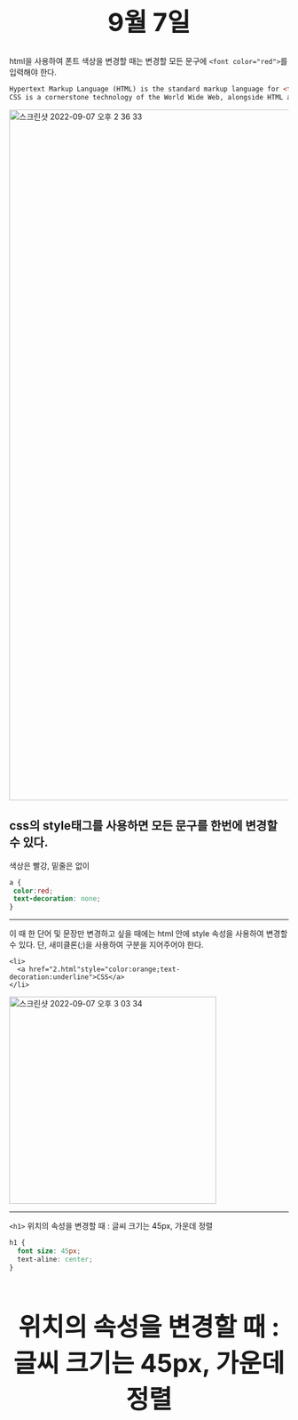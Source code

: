 # 9월 7일

html을 사용하여 폰트 색상을 변경할 때는 변경할 모든 문구에 ```<font color="red">```를 입력해야 한다. 

```html
Hypertext Markup Language (HTML) is the standard markup language for <font color="red">creating</font> web pages.
CSS is a cornerstone technology of the World Wide Web, alongside HTML and <font color="red">JavaScript</font>.
```

<img width="1243" alt="스크린샷 2022-09-07 오후 2 36 33" src="https://user-images.githubusercontent.com/108469115/188796939-7b976b04-7ae9-41e8-ab49-aa46c5cb4acb.png">

## css의 style태그를 사용하면 모든 문구를 한번에 변경할 수 있다. 

색상은 빨강, 밑줄은 없이

```css
a {
 color:red;
 text-decoration: none;
}
``` 

---
이 때 한 단어 및 문장만 변경하고 싶을 때에는 html 안에 style 속성을 사용하여 변경할 수 있다. 
단, 새미클론(;)을 사용하여 구분을 지어주어야 한다. 

```
<li>
  <a href="2.html"style="color:orange;text-decoration:underline">CSS</a>
</li>
```

<img width="373" alt="스크린샷 2022-09-07 오후 3 03 34" src="https://user-images.githubusercontent.com/108469115/188800570-36cc2109-2088-44cf-8004-7b52ac717dfa.png">

---
`<h1>` 위치의 속성을 변경할 때 : 글씨 크기는 45px, 가운데 정렬
```css
h1 {
  font size: 45px;
  text-aline: center;
}
```

<h1> 위치의 속성을 변경할 때 : 글씨 크기는 45px, 가운데 정렬
 <style>
  h1 {
    font-size: 45px;
    text-align: center;
  }
  ```
  
 ## css에서 html의 속성을 주는 방법을 알아보자.
 ```
 용어 : 
 class : 어떤 의도에 의해 그룹으로 묶을 때 사용한다.  
  - ex) class값이 saw일 때는 .saw를 사용한다.
  
 id 선택자 : 우선 순위가 높은 것을 지정할 때 사용한다.
  - ex) id값이 active일 때는 #active를 사용한다. 
 
 이 때 값을 작성하는 순서가 중요하다. 
 태그 선택자 < class 선택자 (가장 마지막에 등장하는 선택자가 우선순위가 높다) < id선택자(단 한번만 등장해야 한다)
  1. id 선택자
  2. class 선택자
  3. 태그 선택자 
 ```
 <img width="530" alt="스크린샷 2022-09-07 오후 4 01 17" src="https://user-images.githubusercontent.com/108469115/188810938-dbe42146-b883-4277-a878-304d90dc0027.png">
 <img width="497" alt="스크린샷 2022-09-07 오후 4 00 17" src="https://user-images.githubusercontent.com/108469115/188810606-5ef9faeb-6b7b-4d5d-ba85-b9c7f3690052.png">
